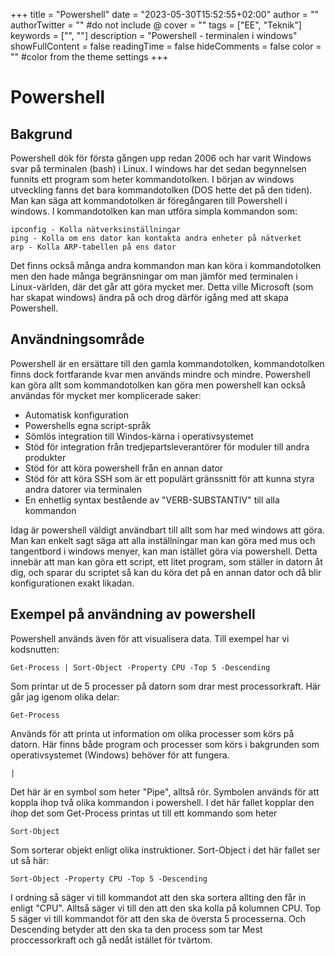 +++
title = "Powershell"
date = "2023-05-30T15:52:55+02:00"
author = ""
authorTwitter = "" #do not include @
cover = ""
tags = ["EE", "Teknik"]
keywords = ["", ""]
description = "Powershell - terminalen i windows"
showFullContent = false
readingTime = false
hideComments = false
color = "" #color from the theme settings
+++

# Powershell

## Bakgrund
Powershell dök för första gången upp redan 2006 och har varit Windows svar på terminalen (bash) i Linux. I windows har det sedan begynnelsen funnits ett program som heter kommandotolken. I början av windows utveckling fanns det bara kommandotolken (DOS hette det på den tiden). Man kan säga att kommandotolken är föregångaren till Powershell i windows. I kommandotolken kan man utföra simpla kommandon som:

    ipconfig - Kolla nätverksinställningar
    ping - Kolla om ens dator kan kontakta andra enheter på nätverket
    arp - Kolla ARP-tabellen på ens dator

Det finns också många andra kommandon man kan köra i kommandotolken men den hade många begränsningar om man jämför med terminalen i Linux-världen, där det går att göra mycket mer. Detta ville Microsoft (som har skapat windows) ändra på och drog därför igång med att skapa Powershell.

## Användningsområde

Powershell är en ersättare till den gamla kommandotolken, kommandotolken finns dock fortfarande kvar men används mindre och mindre. Powershell kan göra allt som kommandotolken kan göra men powershell kan också användas för mycket mer komplicerade saker:
 - Automatisk konfiguration
 - Powershells egna script-språk
 - Sömlös integration till Windos-kärna i operativsystemet
 - Stöd för integration från tredjepartsleverantörer för moduler till andra produkter
 - Stöd för att köra powershell från en annan dator
 - Stöd för att köra SSH som är ett populärt gränssnitt för att kunna styra andra datorer via terminalen
 - En enhetlig syntax bestående av "VERB-SUBSTANTIV" till alla kommandon

Idag är powershell väldigt användbart till allt som har med windows att göra. Man kan enkelt sagt säga att alla inställningar man kan göra med mus och tangentbord i windows menyer, kan man istället göra via powershell. Detta innebär att man kan göra ett script, ett litet program, som ställer in datorn åt dig, och sparar du scriptet så kan du köra det på en annan dator och då blir konfigurationen exakt likadan.

## Exempel på användning av powershell
Powershell används även för att visualisera data. Till exempel har vi kodsnutten:

    Get-Process | Sort-Object -Property CPU -Top 5 -Descending

Som printar ut de 5 processer på datorn som drar mest processorkraft. Här går jag igenom olika delar:

    Get-Process

Används för att printa ut information om olika processer som körs på datorn. Här finns både program och processer som körs i bakgrunden som operativsystemet (Windows) behöver för att fungera.

    |

Det här är en symbol som heter "Pipe", alltså rör. Symbolen används för att koppla ihop två olika kommandon i powershell. I det här fallet kopplar den ihop det som Get-Process printas ut till ett kommando som heter 

    Sort-Object

Som sorterar objekt enligt olika instruktioner. Sort-Object i det här fallet ser ut så här:

    Sort-Object -Property CPU -Top 5 -Descending

I ordning så säger vi till kommandot att den ska sortera allting den får in enligt "CPU". Alltså säger vi till den att den ska kolla på kolumnen CPU. Top 5 säger vi till kommandot för att den ska de översta 5 processerna. Och Descending betyder att den ska ta den process som tar Mest proccessorkraft och gå nedåt istället för tvärtom.